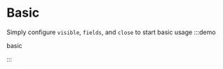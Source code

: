 # Basic

Simply configure `visible`, `fields`, and `close` to start basic usage
:::demo 

basic

:::
